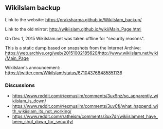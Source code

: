 ## WikiIslam backup

Link to the website: https://praksharma.github.io/WikiIslam_backup/

Link to the old mirror: http://wikiislam.github.io/wiki/Main_Page.html

On Dec 1, 2015 WikiIslam.net was taken offline for "security reasons".

This is a static dump based on snapshots from the Internet Archive: https://web.archive.org/web/20151002185620/http://www.wikiislam.net/wiki/Main_Page

WikiIslam's announcement: https://twitter.com/Wikilslam/status/671043768485851136

### Discussions
* https://www.reddit.com/r/exmuslim/comments/3ux5nz/so_apparently_wikiislam_is_down/
* https://www.reddit.com/r/exmuslim/comments/3uv0fj/what_happend_with_wikiislam_its_not_working/
* https://www.reddit.com/r/atheism/comments/3ux7dr/wikiislamnet_have_been_shut_down_for_security/

